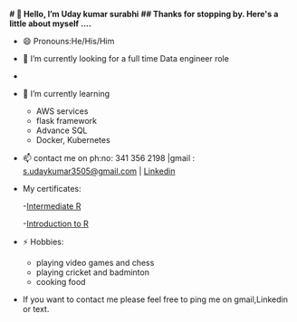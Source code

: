 **# 👋 Hello, I’m Uday kumar surabhi**
**## Thanks for stopping by. Here's a little about myself ....**
- 😄 Pronouns:He/His/Him
- 👀 I’m currently looking for a full time Data engineer role
- 
- 🌱 I’m currently learning
  - AWS services
  - flask framework
  - Advance SQL
  - Docker, Kubernetes
- 📫 contact me on ph:no: 341 356 2198 |gmail : s.udaykumar3505@gmail.com | [Linkedin](https://www.linkedin.com/in/udaysurabhi/)

- My certificates:
  
  -[Intermediate R](https://github.com/Udie3505/Certifications/blob/master/Intermediate%20R.pdf)
  
  -[Introduction to R](https://github.com/Udie3505/Certifications/blob/master/Introduction%20to%20R.pdf)
  
- ⚡ Hobbies:
  - playing video games and chess
  - playing cricket and badminton
  - cooking food
- If you want to contact me please feel free to ping me on gmail,Linkedin or text.
<!---
Udie3505/Udie3505 is a ✨ special ✨ repository because its `README.md` (this file) appears on your GitHub profile.
You can click the Preview link to take a look at your changes.
--->
